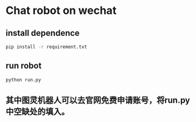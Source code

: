# Chat robot on wechat
## install dependence
```bash
pip install -r requirement.txt
```
## run robot
```bash
python run.py
```
## 其中图灵机器人可以去官网免费申请账号，将run.py中空缺处的填入。
